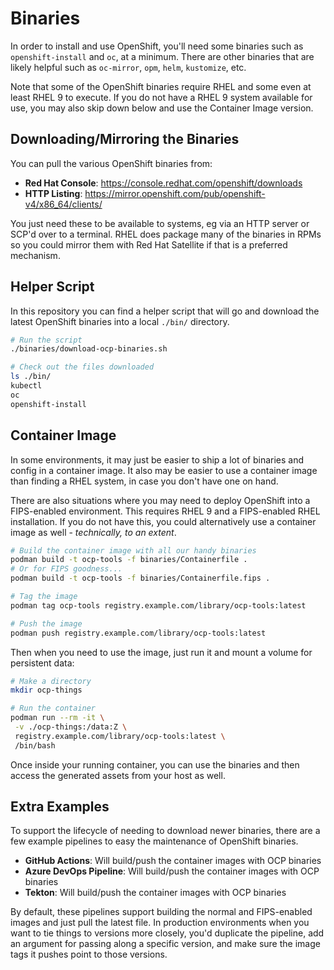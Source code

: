 # Binaries

In order to install and use OpenShift, you'll need some binaries such as `openshift-install` and `oc`, at a minimum.  There are other binaries that are likely helpful such as `oc-mirror`, `opm`, `helm`, `kustomize`, etc.

Note that some of the OpenShift binaries require RHEL and some even at least RHEL 9 to execute.  If you do not have a RHEL 9 system available for use, you may also skip down below and use the Container Image version.

## Downloading/Mirroring the Binaries

You can pull the various OpenShift binaries from:

- **Red Hat Console**: https://console.redhat.com/openshift/downloads
- **HTTP Listing**: https://mirror.openshift.com/pub/openshift-v4/x86_64/clients/

You just need these to be available to systems, eg via an HTTP server or SCP'd over to a terminal.  RHEL does package many of the binaries in RPMs so you could mirror them with Red Hat Satellite if that is a preferred mechanism.

## Helper Script

In this repository you can find a helper script that will go and download the latest OpenShift binaries into a local `./bin/` directory.

```bash
# Run the script
./binaries/download-ocp-binaries.sh

# Check out the files downloaded
ls ./bin/
kubectl
oc
openshift-install
```

## Container Image

In some environments, it may just be easier to ship a lot of binaries and config in a container image.  It also may be easier to use a container image than finding a RHEL system, in case you don't have one on hand.

There are also situations where you may need to deploy OpenShift into a FIPS-enabled environment.  This requires RHEL 9 and a FIPS-enabled RHEL installation.  If you do not have this, you could alternatively use a container image as well - *technically, to an extent*.

```bash
# Build the container image with all our handy binaries
podman build -t ocp-tools -f binaries/Containerfile .
# Or for FIPS goodness...
podman build -t ocp-tools -f binaries/Containerfile.fips .

# Tag the image
podman tag ocp-tools registry.example.com/library/ocp-tools:latest

# Push the image
podman push registry.example.com/library/ocp-tools:latest
```

Then when you need to use the image, just run it and mount a volume for persistent data:

```bash
# Make a directory
mkdir ocp-things

# Run the container
podman run --rm -it \
 -v ./ocp-things:/data:Z \
 registry.example.com/library/ocp-tools:latest \
 /bin/bash
```

Once inside your running container, you can use the binaries and then access the generated assets from your host as well.

## Extra Examples

To support the lifecycle of needing to download newer binaries, there are a few example pipelines to easy the maintenance of OpenShift binaries.

- **GitHub Actions**: Will build/push the container images with OCP binaries
- **Azure DevOps Pipeline**: Will build/push the container images with OCP binaries
- **Tekton**: Will build/push the container images with OCP binaries

By default, these pipelines support building the normal and FIPS-enabled images and just pull the latest file.  In production environments when you want to tie things to versions more closely, you'd duplicate the pipeline, add an argument for passing along a specific version, and make sure the image tags it pushes point to those versions.